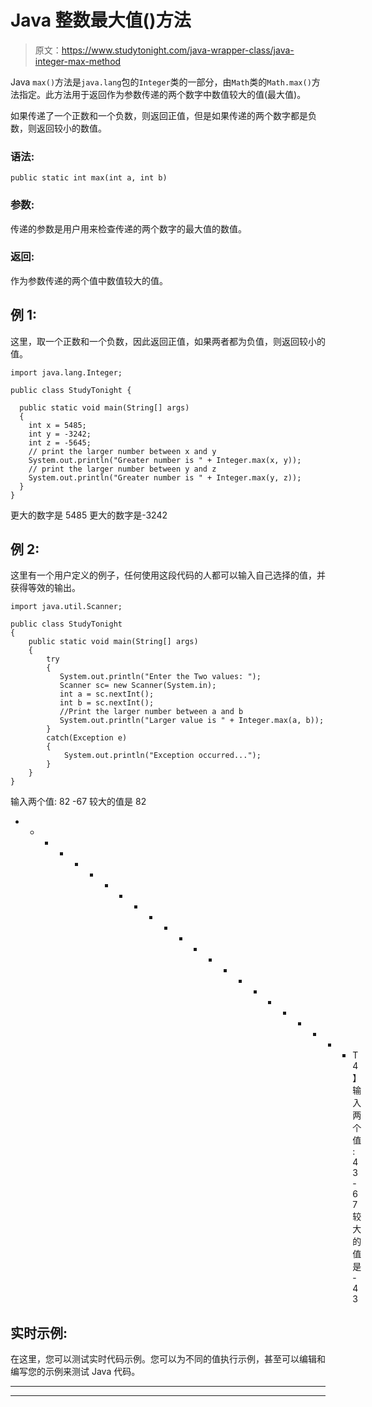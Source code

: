 # Java 整数最大值()方法

> 原文：<https://www.studytonight.com/java-wrapper-class/java-integer-max-method>

Java `max()`方法是`java.lang`包的`Integer`类的一部分，由`Math`类的`Math.max()`方法指定。此方法用于返回作为参数传递的两个数字中数值较大的值(最大值)。

如果传递了一个正数和一个负数，则返回正值，但是如果传递的两个数字都是负数，则返回较小的数值。

### 语法:

```
public static int max(int a, int b) 
```

### 参数:

传递的参数是用户用来检查传递的两个数字的最大值的数值。

### 返回:

作为参数传递的两个值中数值较大的值。

## 例 1:

这里，取一个正数和一个负数，因此返回正值，如果两者都为负值，则返回较小的值。

```
import java.lang.Integer;

public class StudyTonight {

  public static void main(String[] args) 
  {
    int x = 5485;
    int y = -3242;
    int z = -5645;
    // print the larger number between x and y 
    System.out.println("Greater number is " + Integer.max(x, y)); 
    // print the larger number between y and z
    System.out.println("Greater number is " + Integer.max(y, z)); 
  }
}
```

更大的数字是 5485
更大的数字是-3242

## 例 2:

这里有一个用户定义的例子，任何使用这段代码的人都可以输入自己选择的值，并获得等效的输出。

```
import java.util.Scanner; 

public class StudyTonight
{  
    public static void main(String[] args) 
    {  
        try
        {
           System.out.println("Enter the Two values: ");  
           Scanner sc= new Scanner(System.in);  
           int a = sc.nextInt();  
           int b = sc.nextInt();              
           //Print the larger number between a and b 
           System.out.println("Larger value is " + Integer.max(a, b)); 
        }
        catch(Exception e)
        {
            System.out.println("Exception occurred...");
        }
    }  
} 
```

输入两个值:
82 -67
较大的值是 82
* * * * * * * * * * * * * * * * * * * * * * * T4】输入两个值:
43-67
较大的值是-43

## 实时示例:

在这里，您可以测试实时代码示例。您可以为不同的值执行示例，甚至可以编辑和编写您的示例来测试 Java 代码。

* * *

* * *